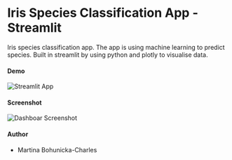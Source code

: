 # Iris Species Classification App - Streamlit
Iris species classification app. The app is using machine learning to predict species. Built in streamlit by using python and plotly to visualise data.

#### Demo
![Streamlit App](https://mbohunickacharles-iris-species-ml-app-app-ejdjt0.streamlitapp.com/)

#### Screenshot

![Dashboar Screenshot](https://github.com/mBohunickaCharles/streamlit_Iris_Species_ml_app/blob/master/iris_pictures/iris_species.png)

#### Author

- Martina Bohunicka-Charles
